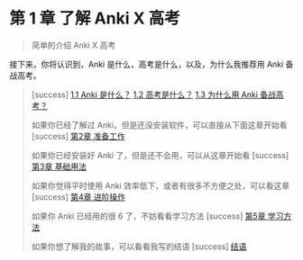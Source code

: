 # 第 1 章 了解 Anki X 高考

> 简单的介绍 Anki X 高考

接下来，你将认识到，Anki 是什么，高考是什么，以及，为什么我推荐用 Anki 备战高考。

> \[success\] [1.1 Anki 是什么？](what-is-anki.md) [1.2 高考是什么？](what-is-gaokao.md) [1.3 为什么用 Anki 备战高考？](why-use-anki-to-prepare-for-gaokao.md)
>
> 如果你已经了解过 Anki，但是还没安装软件，可以直接从下面这章开始看 \[success\] [第2章 准备工作](../preparations/)
>
> 如果你已经安装好 Anki 了，但是还不会用，可以从这章开始看 \[success\] [第3章 基础用法](../basic-usage/)
>
> 如果你觉得平时使用 Anki 效率低下，或者有很多不方便之处，可以看这章 \[success\] [第4章 进阶操作](../advanced-operation/)
>
> 如果你 Anki 已经用的很 6 了，不妨看看学习方法 \[success\] [第5章 学习方法](../the-way-to-study/)
>
> 如果你想了解我的故事，可以看看我写的结语 \[success\] [结语](../ending.md)

